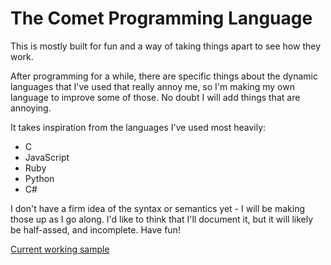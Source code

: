 # The Comet Programming Language

This is mostly built for fun and a way of taking things apart to see how they work.

After programming for a while, there are specific things about the dynamic languages that I've
used that really annoy me, so I'm making my own language to improve some of those.  No doubt I will add things that are annoying.

It takes inspiration from the languages I've used most heavily:

- C
- JavaScript
- Ruby
- Python
- C#

I don't have a firm idea of the syntax or semantics yet - I will be making those up as I go along.  I'd like to think that I'll document it, but it will likely be half-assed, and incomplete.  Have fun!

[Current working sample](sample.cmt)
